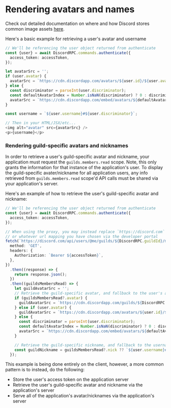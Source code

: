 # Rendering avatars and names

Check out detailed documentation on where and how Discord stores common image assets [here](https://discord.com/developers/docs/reference#image-formatting-cdn-endpoints).

Here's a basic example for retrieving a user's avatar and username

```ts
// We'll be referencing the user object returned from authenticate
const {user} = await DiscordRPC.commands.authenticate({
  access_token: accessToken,
});

let avatarSrc = '';
if (user.avatar) {
  avatarSrc = `https://cdn.discordapp.com/avatars/${user.id}/${user.avatar}.png?size=256`;
} else {
  const discriminator = parseInt(user.discriminator);
  const defaultAvatarIndex = Number.isNaN(discriminator) ? 0 : discriminator % 5;
  avatarSrc = `https://cdn.discordapp.com/embed/avatars/${defaultAvatarIndex}.png`
}

const username = `${user.username}#${user.discriminator}`;

// Then in your HTML/JSX/etc...
<img alt="avatar" src={avatarSrc} />
<p>{username}</p>
```

### Rendering guild-specific avatars and nicknames

In order to retrieve a user's guild-specific avatar and nickname, your application must request the `guilds.members.read` scope. Note, this only grants the information for that instance of the application's user. To display the guild-specific avater/nickname for all application users, any info retrieved from `guilds.members.read` scope'd API calls must be shared via your application's server.

Here's an example of how to retrieve the user's guild-specific avatar and nickname:

```ts
// We'll be referencing the user object returned from authenticate
const {user} = await DiscordRPC.commands.authenticate({
  access_token: accessToken,
});

// When using the proxy, you may instead replace `https://discord.com` with `/discord`
// or whatever url mapping you have chosen via the developer portal
fetch(`https://discord.com/api/users/@me/guilds/${DiscordRPC.guildId}/member`, {
  method: 'GET',
  headers: {
    Authorization: `Bearer ${accessToken}`,
  },
})
  .then((response) => {
    return response.json();
  })
  .then((guildsMembersRead) => {
    let guildAvatarSrc = '';
    // Retrieve the guild-specific avatar, and fallback to the user's avatar
    if (guildsMembersRead?.avatar) {
      guildAvatarSrc = `https://cdn.discordapp.com/guilds/${DiscordRPC.guildId}/users/${user.id}/avatars/${guildsMembersRead.avatar}.png?size=256`;
    } else if (user.avatar) {
      guildAvatarSrc = `https://cdn.discordapp.com/avatars/${user.id}/${user.avatar}.png?size=256`;
    } else {
      const discriminator = parseInt(user.discriminator);
      const defaultAvatarIndex = Number.isNaN(discriminator) ? 0 : discriminator % 5;
      avatarSrc = `https://cdn.discordapp.com/embed/avatars/${defaultAvatarIndex}.png`;
    }

    // Retrieve the guild-specific nickname, and fallback to the username#discriminator
    const guildNickname = guildsMembersRead?.nick ?? `${user.username}#${user.discriminator}`;
  });
```

This example is being done entirely on the client, however, a more common pattern is to instead, do the following:

- Store the user's access token on the application server
- Retrieve the user's guild-specific avatar and nickname via the application's server
- Serve all of the application's avatar/nicknames via the application's server
